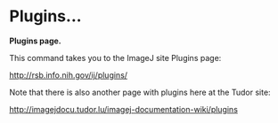# Plugins\...

**Plugins page.**

This command takes you to the ImageJ site Plugins page:

<http://rsb.info.nih.gov/ij/plugins/>

Note that there is also another page with plugins here at the Tudor
site:

<http://imagejdocu.tudor.lu/imagej-documentation-wiki/plugins>

